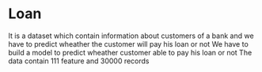 # Loan
It is a dataset which contain information about customers of a bank and we have to predict wheather the customer will pay his loan or not
We have to build a model to predict wheather customer able to pay his loan or not
The data contain 111 feature and 30000 records
